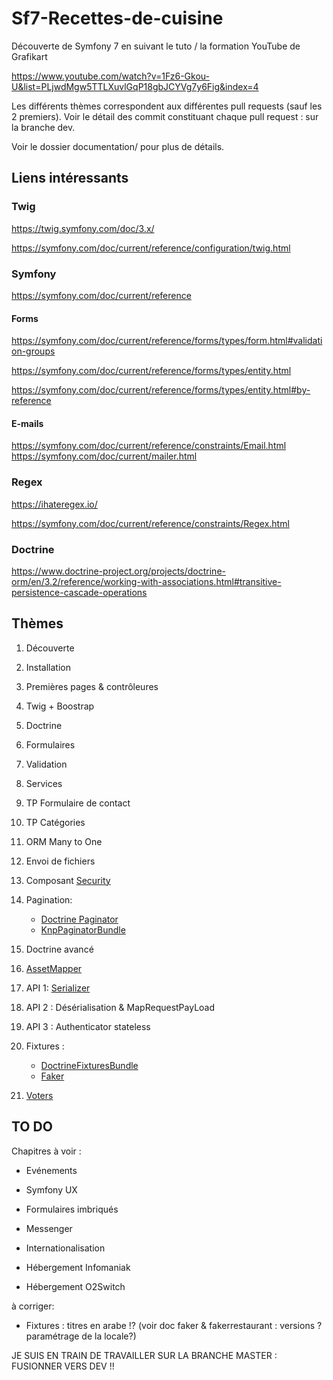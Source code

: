 # Sf7-Recettes-de-cuisine

Découverte de Symfony 7 en suivant le tuto / la formation YouTube de Grafikart

<https://www.youtube.com/watch?v=1Fz6-Gkou-U&list=PLjwdMgw5TTLXuvlGqP18gbJCYVg7y6Fig&index=4>

Les différents thèmes correspondent aux différentes pull requests (sauf les 2 premiers).
Voir le détail des commit constituant chaque pull request : sur la branche dev.

Voir le dossier documentation/ pour plus de détails.

## Liens intéressants

### Twig

<https://twig.symfony.com/doc/3.x/>

<https://symfony.com/doc/current/reference/configuration/twig.html>

### Symfony

<https://symfony.com/doc/current/reference>

#### Forms

<https://symfony.com/doc/current/reference/forms/types/form.html#validation-groups>

<https://symfony.com/doc/current/reference/forms/types/entity.html>

<https://symfony.com/doc/current/reference/forms/types/entity.html#by-reference>

#### E-mails

<https://symfony.com/doc/current/reference/constraints/Email.html>
<https://symfony.com/doc/current/mailer.html>

### Regex

<https://ihateregex.io/>

<https://symfony.com/doc/current/reference/constraints/Regex.html>

### Doctrine

<https://www.doctrine-project.org/projects/doctrine-orm/en/3.2/reference/working-with-associations.html#transitive-persistence-cascade-operations>

## Thèmes

1. Découverte
2. Installation
3. Premières pages & contrôleures
4. Twig + Boostrap
5. Doctrine
6. Formulaires
7. Validation
8. Services
9. TP Formulaire de contact
10. TP Catégories
11. ORM Many to One
12. Envoi de fichiers
13. Composant [Security](https://symfony.com/doc/current/security.html)
14. Pagination:

    - [Doctrine Paginator](https://www.doctrine-project.org/projects/doctrine-orm/en/3.2/tutorials/pagination.html)
    - [KnpPaginatorBundle](https://github.com/KnpLabs/KnpPaginatorBundle)

15. Doctrine avancé
16. [AssetMapper](https://symfony.com/doc/current/frontend/asset_mapper.html)
17. API 1: [Serializer](https://symfony.com/doc/current/components/serializer.html)
18. API 2 : Désérialisation & MapRequestPayLoad
19. API 3 : Authenticator stateless
20. Fixtures :

    - [DoctrineFixturesBundle](https://symfony.com/bundles/DoctrineFixturesBundle/current/index.html)
    - [Faker](https://fakerphp.org/)

21. [Voters](https://symfony.com/doc/current/security/voters.html)

## TO DO

Chapitres à voir :

- Evénements

- Symfony UX
- Formulaires imbriqués
- Messenger

- Internationalisation
- Hébergement Infomaniak
- Hébergement O2Switch

à corriger:

- Fixtures : titres en arabe !? (voir doc faker & fakerrestaurant : versions ? paramétrage de la locale?)

JE SUIS EN TRAIN DE TRAVAILLER SUR LA BRANCHE MASTER : FUSIONNER VERS DEV !!
